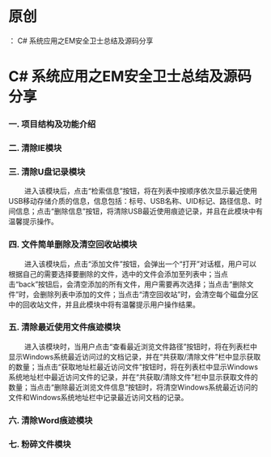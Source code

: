 # 原创
：  C# 系统应用之EM安全卫士总结及源码分享

# C# 系统应用之EM安全卫士总结及源码分享

### 一. 项目结构及功能介绍

### 二. 清除IE模块

### 三. 清除U盘记录模块

        进入该模块后，点击“检索信息”按钮，将在列表中按顺序依次显示最近使用USB移动存储介质的信息，信息包括：标号、USB名称、UID标记、路径信息、时间信息；点击“删除信息”按钮，将清除USB最近使用痕迹记录，并且在此模块中有温馨提示操作。<br/> 

### 四. 文件简单删除及清空回收站模块

        进入该模块后，点击“添加文件”按钮，会弹出一个“打开”对话框，用户可以根据自己的需要选择要删除的文件，选中的文件会添加至列表中；当点击“back”按钮后，会清空添加的所有文件，用户需要再次选择；当点击“删除文件”时，会删除列表中添加的文件；当点击“清空回收站”时，会清空每个磁盘分区中的回收站文件，并且此模块中将有温馨提示用户操作结果。<br/> 

### 五. 清除最近使用文件痕迹模块

        进入该模块时，当用户点击“查看最近浏览文件路径”按钮时，将在列表栏中显示Windows系统最近访问过的文档记录，并在“共获取/清除文件”栏中显示获取的数量；当点击“获取地址栏最近访问文件”按钮时，将在列表栏中显示Windows系统地址栏中最近访问文件的记录，并在“共获取/清除文件”栏中显示获取文件的数量；当点击“删除最近浏览文件信息”按钮时，将清空Windows系统最近访问的文件和Windows系统地址栏中记录最近访问文档的记录。<br/> 

### 六. 清除Word痕迹模块

### 七. 粉碎文件模块
